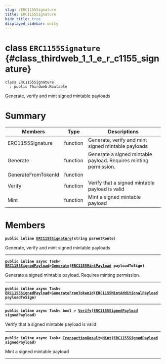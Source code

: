 ```yaml
---
slug: /ERC1155Signature
title: ERC1155Signature
hide_title: true
displayed_sidebar: unity
---
```


# class `ERC1155Signature` {#class_thirdweb_1_1_e_r_c1155_signature}

```
class ERC1155Signature
  : public Thirdweb.Routable
```

Generate, verify and mint signed mintable payloads

# Summary

| Members             | Type     | Descriptions                                                     |
| ------------------- | -------- | ---------------------------------------------------------------- |
| ERC1155Signature    | function | Generate, verify and mint signed mintable payloads               |
| Generate            | function | Generate a signed mintable payload. Requires minting permission. |
| GenerateFromTokenId | function |                                                                  |
| Verify              | function | Verify that a signed mintable payload is valid                   |
| Mint                | function | Mint a signed mintable payload                                   |

# Members

**`public inline `[`ERC1155Signature`](#class_thirdweb_1_1_e_r_c1155_signature_1a4096b9488c1a50363c78fee5d3835d90)`(string parentRoute)`**

Generate, verify and mint signed mintable payloads

---

**`public inline async Task< `[`ERC1155SignedPayload`](docs/unity/ERC1155SignedPayload.md#struct_thirdweb_1_1_e_r_c1155_signed_payload)`>`[`Generate`](#class_thirdweb_1_1_e_r_c1155_signature_1a7a19d9f81e0f69243a28a37ad3f7aa3d)`(`[`ERC1155MintPayload`](docs/unity/ERC1155MintPayload.md#class_thirdweb_1_1_e_r_c1155_mint_payload)` payloadToSign)`**

Generate a signed mintable payload. Requires minting permission.

---

**`public inline async Task< `[`ERC1155SignedPayload`](docs/unity/ERC1155SignedPayload.md#struct_thirdweb_1_1_e_r_c1155_signed_payload)`>`[`GenerateFromTokenId`](#class_thirdweb_1_1_e_r_c1155_signature_1adae7a92cab92a99f68fb0e3adb8d485b)`(`[`ERC1155MintAdditionalPayload`](docs/unity/ERC1155MintAdditionalPayload.md#class_thirdweb_1_1_e_r_c1155_mint_additional_payload)` payloadToSign)`**

---

**`public inline async Task< bool > `[`Verify`](#class_thirdweb_1_1_e_r_c1155_signature_1aa8883eef959cfe7c12b55738d4994aae)`(`[`ERC1155SignedPayload`](docs/unity/ERC1155SignedPayload.md#struct_thirdweb_1_1_e_r_c1155_signed_payload)` signedPayload)`**

Verify that a signed mintable payload is valid

---

**`public inline async Task< `[`TransactionResult`](docs/unity/TransactionResult.md#class_thirdweb_1_1_transaction_result)`>`[`Mint`](#class_thirdweb_1_1_e_r_c1155_signature_1a80df859d6f1137dcdf892d2e1cbfb292)`(`[`ERC1155SignedPayload`](docs/unity/ERC1155SignedPayload.md#struct_thirdweb_1_1_e_r_c1155_signed_payload)` signedPayload)`**

Mint a signed mintable payload

---
